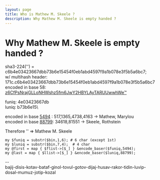 ```yaml
---
layout: page
title: Who is Mathew M. Skeele ?
description: Why Mathew M. Skeele is empty handed ?
---
```

# Why Mathew M. Skeele is empty handed ?


sha3-224('') = c6b4e03423667dbb73b6e15454f0eb1abd4597f9a1b078e3f5b5a6bc7;\
w/ multihash header:\
  171c.c6b4e03423667dbb73b6e15454f0eb1abd4597f9a1b078e3f5b5a6bc7\
encoded in base 58:\
  [z6CfPsNrajGLLoNHWshz5fm6JwY2HBYLAyTARUUwwhWe™][emptyf-sha3-224]

funiq: 4e03423667db\
luniq: b73b6e15\

encoded in base [5494](http://ipfs.io/ipfs/QmVcbzHfkv2FB2agXeHUhkZdCe7ocHKeKmBF9ZyGcj64Md) : 517,1365,4738,4163 -> Mathew, Marylou\
encoded in base [88799](http://ipfs.io/ipfs/QmZj8rRYZjaCZDv3ZFpqioEFCsaUuidbmpLd4MV6B9TXN4): 34618,81551 -> Skeele, Rothstein

Therefore '' => Mathew M. Skeele 

```
my $funiq = substr($bin,1,6); # 6 char (except 1st)
my $luniq = substr($bin,7,4);  # 4 char 
my @first = map { $flist->[$_] } &encode_baser($funiq,5494);
my @last = map { $llist->[$_] } &encode_baser($luniq,88799);
```

-- \
bajij-disis-kotav-bataf-ginol-tovul-gotov-dijaj-husav-rakor-tidin-luvip-dosal-mumuz-jotip-kozal


[emptyf-sha3-224]: {{site.search}}=!g+z6CfPsNrajGLLoNHWshz5fm6JwY2HBYLAyTARUUwwhWe
